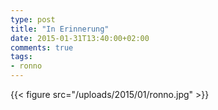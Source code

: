 ```yaml
---
type: post
title: "In Erinnerung"
date: 2015-01-31T13:40:00+02:00
comments: true
tags:
- ronno
---
```


{{< figure src="/uploads/2015/01/ronno.jpg" >}}

